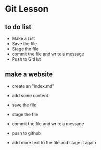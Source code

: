 # Git Lesson

## to do list

* Make a List
* Save the file
* Stage the file
* commit the file and write a message
* Push to GitHut

## make a website
* create an "index.md"
* add some content
* save the file
* stage the file
* commit the file and write a message
* push to github

* add more text to the file and stage it again